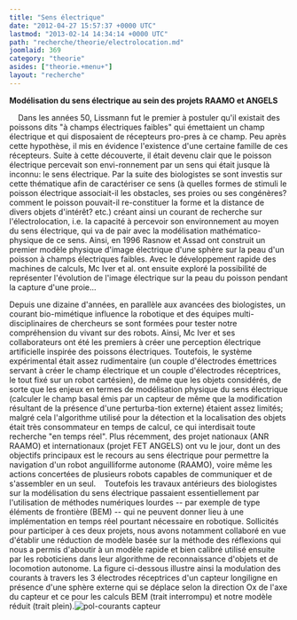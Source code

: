 ```yaml
---
title: "Sens électrique"
date: "2012-04-27 15:57:37 +0000 UTC"
lastmod: "2013-02-14 14:34:14 +0000 UTC"
path: "recherche/theorie/electrolocation.md"
joomlaid: 369
category: "theorie"
asides: ["theorie.+menu+"]
layout: "recherche"
---
```

**Modélisation du sens électrique au sein des projets RAAMO et ANGELS**

    Dans les années 50, Lissmann fut le premier à postuler qu'il existait des poissons dits "à champs électriques faibles" qui émettaient un champ électrique et qui disposaient de récepteurs pro-pres à ce champ. Peu après cette hypothèse, il mis en évidence l'existence d'une certaine famille de ces récepteurs. Suite à cette découverte, il était devenu clair que le poisson électrique percevait son envi-ronnement par un sens qui était jusque là inconnu: le sens électrique. Par la suite des biologistes se sont investis sur cette thématique afin de caractériser ce sens (à quelles formes de stimuli le poisson électrique associait-il les obstacles, ses proies ou ses congénères? comment le poisson pouvait-il re-constituer la forme et la distance de divers objets d'intérêt? etc.) créant ainsi un courant de recherche sur l'électrolocation, i.e. la capacité à percevoir son environnement au moyen du sens électrique, qui va de pair avec la modélisation mathématico-physique de ce sens. Ainsi, en 1996 Rasnow et Assad ont construit un premier modèle physique d'image électrique d'une sphère sur la peau d'un poisson à champs électriques faibles. Avec le développement rapide des machines de calculs, Mc Iver et al. ont ensuite exploré la possibilité de représenter l'évolution de l'image électrique sur la peau du poisson pendant la capture d'une proie...

Depuis une dizaine d'années, en parallèle aux avancées des biologistes, un courant bio-mimétique influence la robotique et des équipes multi-disciplinaires de chercheurs se sont formées pour tester notre compréhension du vivant sur des robots. Ainsi, Mc Iver et ses collaborateurs ont été les premiers à créer une perception électrique artificielle inspirée des poissons électriques. Toutefois, le système expérimental était assez rudimentaire (un couple d'électrodes émettrices servant à créer le champ électrique et un couple d'électrodes réceptrices, le tout fixé sur un robot cartésien), de même que les objets considérés, de sorte que les enjeux en termes de modélisation physique du sens électrique (calculer le champ basal émis par un capteur de même que la modification résultant de la présence d'une perturba-tion externe) étaient assez limités; malgré cela l'algorithme utilisé pour la détection et la localisation des objets était très consommateur en temps de calcul, ce qui interdisait toute recherche "en temps réel". Plus récemment, des projet nationaux (ANR RAAMO) et internationaux (projet FET ANGELS) ont vu le jour, dont un des objectifs principaux est le recours au sens électrique pour permettre la navigation d'un robot anguilliforme autonome (RAAMO), voire même les actions concertées de plusieurs robots capables de communiquer et de s'assembler en un seul.    Toutefois les travaux antérieurs des biologistes sur la modélisation du sens électrique passaient essentiellement par l'utilisation de méthodes numériques lourdes -- par exemple de type éléments de frontière (BEM) -- qui ne peuvent donner lieu à une implémentation en temps réel pourtant nécessaire en robotique. Sollicités pour participer à ces deux projets, nous avons notamment collaboré en vue d'établir une réduction de modèle basée sur la méthode des réflexions qui nous a permis d'aboutir à un modèle rapide et bien calibré utilisé ensuite par les roboticiens dans leur algorithme de reconnaissance d'objets et de locomotion autonome. La figure ci-dessous illustre ainsi la modulation des courants à travers les 3 électrodes réceptrices d'un capteur longiligne en présence d'une sphère externe qui se déplace selon la direction Ox de l'axe du capteur et ce pour les calculs BEM (trait interrompu) et notre modèle réduit (trait plein).![pol-courants capteur](images/Recherche/TheorieHE/pol-courants_capteur.jpg)
